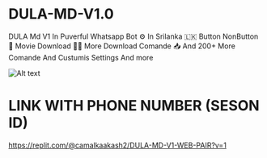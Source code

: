 # DULA-MD-V1.0
DULA Md V1 In Puverful Whatsapp Bot ⚙️ In Srilanka 🇱🇰 Button NonButton 🔢 Movie Download 🍟📂 More Download Comande 📥 And  200+ More Comande And Custumis Settings And more


![Alt text](https://github.com/PODDAe/DULA-MD-V1.0/blob/main/IMAGES/DULA-MD-LOGO.png?raw=true)






# LINK WITH PHONE NUMBER (SESON ID)

https://replit.com/@camalkaakash2/DULA-MD-V1-WEB-PAIR?v=1

